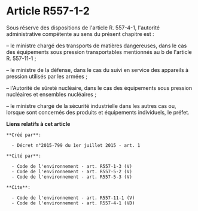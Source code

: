 # Article R557-1-2

Sous réserve des dispositions de l'article R. 557-4-1, l'autorité administrative compétente au sens du présent chapitre est :

– le ministre chargé des transports de matières dangereuses, dans le cas des équipements sous pression transportables
mentionnés au b de l'article R. 557-11-1 ;

– le ministre de la défense, dans le cas du suivi en service des appareils à pression utilisés par les armées ;

– l'Autorité de sûreté nucléaire, dans le cas des équipements sous pression nucléaires et ensembles nucléaires ;

– le ministre chargé de la sécurité industrielle dans les autres cas ou, lorsque sont concernés des produits et équipements
individuels, le préfet.

**Liens relatifs à cet article**

	**Créé par**:

	  - Décret n°2015-799 du 1er juillet 2015 - art. 1

	**Cité par**:

	  - Code de l'environnement - art. R557-1-3 (V)
	  - Code de l'environnement - art. R557-5-2 (V)
	  - Code de l'environnement - art. R557-5-3 (V)

	**Cite**:

	  - Code de l'environnement - art. R557-11-1 (V)
	  - Code de l'environnement - art. R557-4-1 (VD)
